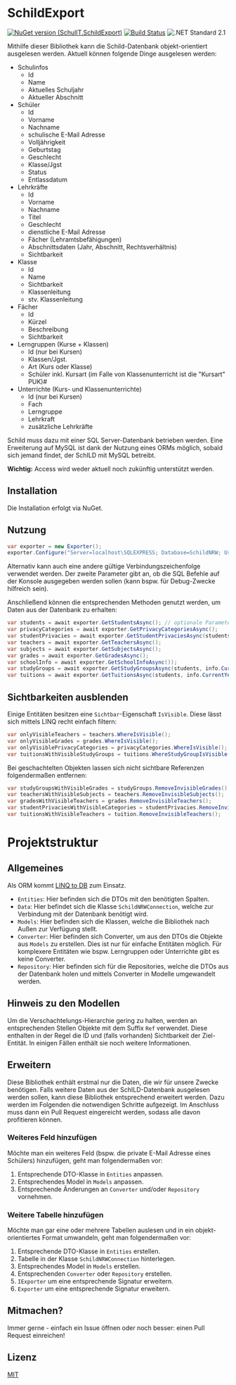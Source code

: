 # SchildExport

[![NuGet version (SchulIT.SchildExport)](https://img.shields.io/nuget/v/SchulIT.SchildExport.svg?style=flat-square)](https://www.nuget.org/packages/SchulIT.SchildExport/)
[![Build Status](https://dev.azure.com/schulit/SchildExport/_apis/build/status/SchulIT.schildexport?branchName=master)](https://dev.azure.com/schulit/SchildExport/_build/latest?definitionId=1&branchName=master)
![.NET Standard 2.1](https://img.shields.io/badge/.NET%20Standard-2.1-brightgreen?style=flat-square)

Mithilfe dieser Bibliothek kann die Schild-Datenbank objekt-orientiert ausgelesen werden. Aktuell können folgende Dinge ausgelesen werden:

* Schulinfos
    * Id
    * Name
    * Aktuelles Schuljahr
    * Aktueller Abschnitt
* Schüler
    * Id
    * Vorname
    * Nachname
    * schulische E-Mail Adresse
    * Volljährigkeit
    * Geburtstag
    * Geschlecht
    * Klasse/Jgst
    * Status
    * Entlassdatum
* Lehrkräfte
    * Id
    * Vorname
    * Nachname
    * Titel
    * Geschlecht
    * dienstliche E-Mail Adresse
    * Fächer (Lehramtsbefähigungen)
    * Abschnittsdaten (Jahr, Abschnitt, Rechtsverhältnis)
    * Sichtbarkeit
* Klasse
    * Id
    * Name
    * Sichtbarkeit
    * Klassenleitung
    * stv. Klassenleitung
* Fächer
    * Id
    * Kürzel
    * Beschreibung
    * Sichtbarkeit
* Lerngruppen (Kurse + Klassen)
    * Id (nur bei Kursen)
    * Klassen/Jgst.
    * Art (Kurs oder Klasse)
    * Schüler inkl. Kursart (im Falle von Klassenunterricht ist die "Kursart" PUK)#
* Unterrichte (Kurs- und Klassenunterrichte)
    * Id (nur bei Kursen)
    * Fach
    * Lerngruppe
    * Lehrkraft
    * zusätzliche Lehrkräfte

Schild muss dazu mit einer SQL Server-Datenbank betrieben werden. Eine Erweiterung auf MySQL ist dank der Nutzung eines ORMs möglich, sobald sich jemand findet, der SchILD mit MySQL betreibt.

**Wichtig:** Access wird weder aktuell noch zukünftig unterstützt werden.

## Installation

Die Installation erfolgt via NuGet.

## Nutzung

```csharp
var exporter = new Exporter();
exporter.Configure("Server=localhost\SQLEXPRESS; Database=SchildNRW; User=Schild; Password=$3cr3t", false);
```

Alternativ kann auch eine andere gültige Verbindungszeichenfolge verwendet werden. Der zweite Parameter gibt an, ob die SQL Befehle auf der Konsole ausgegeben werden sollen (kann bspw. für Debug-Zwecke hilfreich sein).

Anschließend können die entsprechenden Methoden genutzt werden, um Daten aus der Datenbank zu erhalten:

```csharp
var students = await exporter.GetStudentsAsync(); // optionale Parameter: int[] status, DateTime leaveDateThreshold
var privacyCategories = await exporter.GetPrivacyCategoriesAsync();
var studentPrivacies = await exporter.GetStudentPrivaciesAsync(students);
var teachers = await exporter.GetTeachersAsync();
var subjects = await exporter.GetSubjectsAsync();
var grades = await exporter.GetGradesAsync();
var schoolInfo = await exporter.GetSchoolInfoAsync());
var studyGroups = await exporter.GetStudyGroupsAsync(students, info.CurrentYear.Value, info.CurrentSection.Value);
var tuitions = await exporter.GetTuitionsAsync(students, info.CurrentYear.Value, info.CurrentSection.Value);
```

## Sichtbarkeiten ausblenden

Einige Entitäten besitzen eine `Sichtbar`-Eigenschaft `IsVisible`. Diese lässt sich mittels LINQ recht einfach filtern:

```csharp
var onlyVisibleTeachers = teachers.WhereIsVisible();
var onlyVisibleGrades = grades.WhereIsVisible();
var onlyVisiblePrivacyCategories = privacyCategories.WhereIsVisible();
var tuitionsWithVisibleStudyGroups = tuitions.WhereStudyGroupIsVisible();
```

Bei geschachtelten Objekten lassen sich nicht sichtbare Referenzen folgendermaßen entfernen:
```csharp
var studyGroupsWithVisibleGrades = studyGroups.RemoveInvisibleGrades();
var teachersWithVisibleSubjects = teachers.RemoveInvisibleSubjects();
var gradesWithVisibleTeachers = grades.RemoveInvisibleTeachers();
var studentPrivaciesWithVisibleCategories = studentPrivacies.RemoveInvisiblePrivacyCategories();
var tuitionsWithVisibleTeachers = tuition.RemoveInvisibleTeachers();
```

# Projektstruktur

## Allgemeines
Als ORM kommt [LINQ to DB](https://linq2db.github.io/index.html) zum Einsatz.

* `Entities`: Hier befinden sich die DTOs mit den benötigten Spalten.
* `Data`: Hier befindet sich die Klasse `SchildNRWConnection`, welche zur Verbindung mit der Datenbank benötigt wird. 
* `Models`: Hier befinden sich die Klassen, welche die Bibliothek nach Außen zur Verfügung stellt.
* `Converter`: Hier befinden sich Converter, um aus den DTOs die Objekte aus `Models` zu erstellen. Dies ist nur für einfache Entitäten möglich. Für komplexere Entitäten wie bspw. Lerngruppen oder Unterrichte gibt es keine Converter.
* `Repository`: Hier befinden sich für die Repositories, welche die DTOs aus der Datenbank holen und mittels Converter in Modelle umgewandelt werden.

## Hinweis zu den Modellen

Um die Verschachtelungs-Hierarchie gering zu halten, werden an entsprechenden Stellen Objekte mit dem Suffix `Ref` verwendet. Diese enthalten in der Regel die ID und (falls vorhanden) Sichtbarkeit der Ziel-Entität. In einigen Fällen enthält sie noch weitere Informationen.

## Erweitern

Diese Bibliothek enthält erstmal nur die Daten, die wir für unsere Zwecke benötigen. Falls weitere Daten aus der SchILD-Datenbank ausgelesen werden sollen, kann diese Bibliothek entsprechend erweitert werden. Dazu werden im Folgenden die notwendigen Schritte aufgezeigt. Im Anschluss muss dann ein Pull Request eingereicht werden, sodass alle davon profitieren können.

### Weiteres Feld hinzufügen

Möchte man ein weiteres Feld (bspw. die private E-Mail Adresse eines Schülers) hinzufügen, geht man folgendermaßen vor:

1. Entsprechende DTO-Klasse in `Entities` anpassen.
2. Entsprechendes Model in `Models` anpassen.
3. Entsprechende Änderungen an `Converter` und/oder `Repository` vornehmen.

### Weitere Tabelle hinzufügen

Möchte man gar eine oder mehrere Tabellen auslesen und in ein objekt-orientiertes Format umwandeln, geht man folgendermaßen vor:

1. Entsprechende DTO-Klasse in `Entities` erstellen.
2. Tabelle in der Klasse `SchildNRWConnection` hinterlegen.
3. Entsprechendes Model in `Models` erstellen.
4. Entsprechenden `Converter` oder `Repository` erstellen.
5. `IExporter` um eine entsprechende Signatur erweitern.
6. `Exporter` um eine entsprechende Signatur erweitern.

## Mitmachen?

Immer gerne - einfach ein Issue öffnen oder noch besser: einen Pull Request einreichen!

## Lizenz

[MIT](./LICENSE.md)